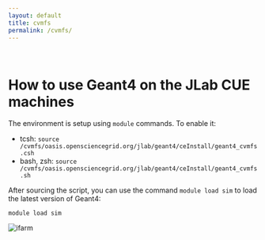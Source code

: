 ```yaml
---
layout: default
title: cvmfs 
permalink: /cvmfs/
---
```





<br/>


# How to use Geant4 on the JLab CUE machines 

The environment is setup using `module` commands. To enable it:

- tcsh: `source /cvmfs/oasis.opensciencegrid.org/jlab/geant4/ceInstall/geant4_cvmfs.csh`
- bash, zsh: `source /cvmfs/oasis.opensciencegrid.org/jlab/geant4/ceInstall/geant4_cvmfs.sh`

After sourcing the script, you can use the command `module load sim` to load the latest 
version of Geant4:


```module load sim```


![ifarm](/assets/gifs/ifarm.gif)


